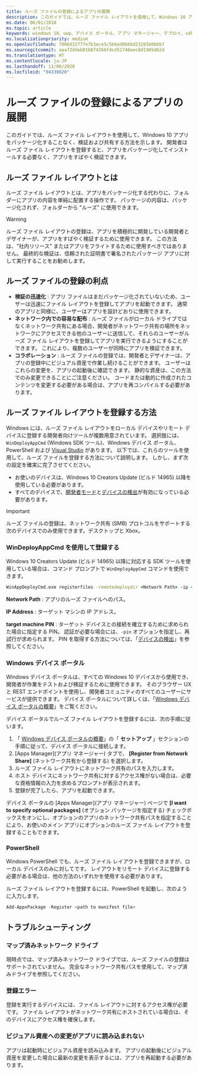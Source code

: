 ```yaml
---
title: ルーズ ファイルの登録によるアプリの展開
description: このガイドでは、ルーズ ファイル レイアウトを使用して、Windows 10 アプリをパッケージ化することなく、検証および共有する方法を示します。
ms.date: 06/01/2018
ms.topic: article
keywords: windows 10、uwp、デバイス ポータル、アプリ マネージャー、デプロイ、sdk
ms.localizationpriority: medium
ms.openlocfilehash: 7006d32777e7b3ece5c5b6ed066bd23265b0bbb7
ms.sourcegitcommit: aaa72ddeb01b074266f4cd51740eec8d1905d62d
ms.translationtype: HT
ms.contentlocale: ja-JP
ms.lasthandoff: 11/06/2020
ms.locfileid: "94339620"
---
```

# <a name="deploy-an-app-through-loose-file-registration"></a>ルーズ ファイルの登録によるアプリの展開 

このガイドでは、ルーズ ファイル レイアウトを使用して、Windows 10 アプリをパッケージ化することなく、検証および共有する方法を示します。 開発者はルーズ ファイル レイアウトを登録すると、アプリをパッケージ化してインストールする必要なく、アプリをすばやく検証できます。 

## <a name="what-is-a-loose-file-layout"></a>ルーズ ファイル レイアウトとは

ルーズ ファイル レイアウトとは、アプリをパッケージ化する代わりに、フォルダーにアプリの内容を単純に配置する操作です。 パッケージの内容は、パッケージ化されず、フォルダーから "ルーズ" に使用できます。 

> [!WARNING]
> ルーズ ファイル レイアウトの登録は、アプリを積極的に開発している開発者とデザイナーが、アプリをすばやく検証するために使用できます。 この方法は、"社内リリース" またはアプリをフライトするために使用すべきではありません。 最終的な検証は、信頼された証明書で署名されたパッケージ アプリに対して実行することをお勧めします。 

## <a name="advantages-of-loose-file-registration"></a>ルーズ ファイルの登録の利点

- **検証の迅速化** : アプリ ファイルはまだパッケージ化されていないため、ユーザーは迅速にファイル レイアウトを登録してアプリを起動できます。 通常のアプリと同様に、ユーザーはアプリを設計どおりに使用できます。 
- **ネットワーク内での容易な配布** : ルーズ ファイルがローカル ドライブではなくネットワーク共有にある場合、開発者がネットワーク共有の場所をネットワークにアクセスできる他のユーザーに送信して、それらのユーザーがルーズ ファイル レイアウトを登録してアプリを実行できるようにすることができます。 これにより、複数のユーザーが同時にアプリを検証できます。 
- **コラボレーション** : ルーズ ファイルの登録では、開発者とデザイナーは、アプリの登録中にビジュアル資産で作業し続けることができます。 ユーザーはこれらの変更を、アプリの起動後に確認できます。 静的な資産は、この方法でのみ変更できることにご注意ください。 コードまたは動的に作成されたコンテンツを変更する必要がある場合は、アプリを再コンパイルする必要があります。

## <a name="how-to-register-a-loose-file-layout"></a>ルーズ ファイル レイアウトを登録する方法

Windows には、ルーズ ファイル レイアウトをローカル デバイスやリモート デバイスに登録する開発者向けツールが複数用意されています。 選択肢には、`WinDeployAppCmd` (Windows SDK ツール)、Windows デバイス ポータル、PowerShell および [Visual Studio](./deploying-and-debugging-uwp-apps.md#register-layout-from-network) があります。 以下では、これらのツールを使用して、ルーズ ファイルを登録する方法について説明します。 しかし、まず次の設定を確実に完了させてください。

- お使いのデバイスは、Windows 10 Creators Update (ビルド 14965) 以降を使用している必要があります。
- すべてのデバイスで、[開発者モード](/windows/apps/get-started/enable-your-device-for-development)と[デバイスの検出](/windows/apps/get-started/enable-your-device-for-development#device-discovery)が有効になっている必要があります。

> [!IMPORTANT]
> ルーズ ファイルの登録は、ネットワーク共有 (SMB) プロトコルをサポートする次のデバイスでのみ使用できます。デスクトップと Xbox。 

### <a name="register-with-windeployappcmd"></a>WinDeployAppCmd を使用して登録する

Windows 10 Creators Update (ビルド 14965) 以降に対応する SDK ツールを使用している場合は、コマンド プロンプトで `WinDeployAppCmd` コマンドを使用できます。

```cmd
WinAppDeployCmd.exe registerfiles -remotedeploydir <Network Path> -ip <IP Address> -pin <target machine PIN>
```

**Network Path** : アプリのルーズ ファイルへのパス。

**IP Address** : ターゲット マシンの IP アドレス。

**target machine PIN** : ターゲット デバイスとの接続を確立するために求められた場合に指定する PIN。 認証が必要な場合には、`-pin` オプションを指定し、再試行が求められます。 PIN を取得する方法については、「[デバイスの検出](/windows/apps/get-started/enable-your-device-for-development#device-discovery)」を参照してください。

### <a name="windows-device-portal"></a>Windows デバイス ポータル

Windows デバイス ポータルは、すべての Windows 10 デバイスから使用でき、開発者が作業をテストおよび検証するために使用できます。 そのブラウザー UX と REST エンドポイントを使用し、開発者コミュニティのすべてのユーザーにサービスが提供できます。 デバイス ポータルについて詳しくは、「[Windows デバイス ポータルの概要](device-portal.md)」をご覧ください。

デバイス ポータルでルーズ ファイル レイアウトを登録するには、次の手順に従います。

1. 「 [Windows デバイス ポータルの概要](device-portal.md)」の「 **セットアップ** 」セクションの手順に従って、デバイス ポータルに接続します。
1. [Apps Manager]\(アプリ マネージャー\) タブで、 **[Register from Network Share]** \(ネットワーク共有から登録する\) を選択します。
1. ルーズ ファイル レイアウトにネットワーク共有のパスを入力します。 
1. ホスト デバイスにネットワーク共有に対するアクセス権がない場合は、必要な資格情報の入力を求めるプロンプトが表示されます。
1. 登録が完了したら、アプリを起動できます。

デバイス ポータルの [Apps Manager]\(アプリ マネージャー\) ページで **[I want to specify optional packages]** \(オプション パッケージを指定する\) チェックボックスをオンにし、オプションのアプリのネットワーク共有パスを指定することにより、お使いのメイン アプリにオプションのルーズ ファイル レイアウトを登録することもできます。 

### <a name="powershell"></a>PowerShell 

Windows PowerShell でも、ルーズ ファイル レイアウトを登録できますが、ローカル デバイスのみに対してです。 レイアウトをリモート デバイスに登録する必要がある場合は、他の方法のいずれかを使用する必要があります。 

ルーズ ファイル レイアウトを登録するには、PowerShell を起動し、次のように入力します。

```PowerShell
Add-AppxPackage -Register <path to manifest file>
```

## <a name="troubleshooting"></a>トラブルシューティング

### <a name="mapped-network-drives"></a>マップ済みネットワーク ドライブ
現時点では、マップ済みネットワーク ドライブでは、ルーズ ファイルの登録はサポートされていません。 完全なネットワーク共有パスを使用して、マップ済みドライブを参照してください。

### <a name="registration-failure"></a>登録エラー
登録を実行するデバイスには、ファイル レイアウトに対するアクセス権が必要です。 ファイル レイアウトがネットワーク共有にホストされている場合は、そのデバイスにアクセス権を確保します。 

### <a name="modifications-to-visual-assets-arent-being-loaded-in-the-app"></a>ビジュアル資産への変更がアプリに読み込まれない 
アプリは起動時にビジュアル資産を読み込みます。 アプリの起動後にビジュアル資産を変更した場合に最新の変更を表示するには、アプリを再起動する必要があります。